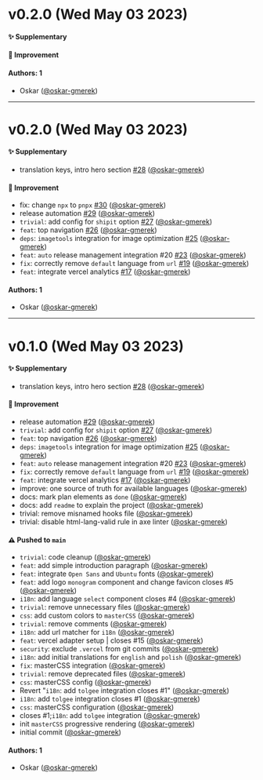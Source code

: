 # v0.2.0 (Wed May 03 2023)

#### :sparkles: Supplementary


#### :wrench: Improvement


#### Authors: 1

- Oskar ([@oskar-gmerek](https://github.com/oskar-gmerek))

---

# v0.2.0 (Wed May 03 2023)

#### :sparkles: Supplementary

- translation keys, intro hero section [#28](https://github.com/oskar-gmerek/oskargmerek.com/pull/28) ([@oskar-gmerek](https://github.com/oskar-gmerek))

#### :wrench: Improvement

- fix: change `npx` to `pnpx` [#30](https://github.com/oskar-gmerek/oskargmerek.com/pull/30) ([@oskar-gmerek](https://github.com/oskar-gmerek))
- release automation [#29](https://github.com/oskar-gmerek/oskargmerek.com/pull/29) ([@oskar-gmerek](https://github.com/oskar-gmerek))
- `trivial`: add config for `shipit` option [#27](https://github.com/oskar-gmerek/oskargmerek.com/pull/27) ([@oskar-gmerek](https://github.com/oskar-gmerek))
- `feat`: top navigation [#26](https://github.com/oskar-gmerek/oskargmerek.com/pull/26) ([@oskar-gmerek](https://github.com/oskar-gmerek))
- `deps`: `imagetools` integration for image optimization [#25](https://github.com/oskar-gmerek/oskargmerek.com/pull/25) ([@oskar-gmerek](https://github.com/oskar-gmerek))
- `feat`: `auto` release management integration #20 [#23](https://github.com/oskar-gmerek/oskargmerek.com/pull/23) ([@oskar-gmerek](https://github.com/oskar-gmerek))
- `fix`: correctly remove `default` language from `url` [#19](https://github.com/oskar-gmerek/oskargmerek.com/pull/19) ([@oskar-gmerek](https://github.com/oskar-gmerek))
- `feat`: integrate vercel analytics [#17](https://github.com/oskar-gmerek/oskargmerek.com/pull/17) ([@oskar-gmerek](https://github.com/oskar-gmerek))

#### Authors: 1

- Oskar ([@oskar-gmerek](https://github.com/oskar-gmerek))

---

# v0.1.0 (Wed May 03 2023)

#### :sparkles: Supplementary

- translation keys, intro hero section [#28](https://github.com/oskar-gmerek/oskargmerek.com/pull/28) ([@oskar-gmerek](https://github.com/oskar-gmerek))

#### :wrench: Improvement

- release automation [#29](https://github.com/oskar-gmerek/oskargmerek.com/pull/29) ([@oskar-gmerek](https://github.com/oskar-gmerek))
- `trivial`: add config for `shipit` option [#27](https://github.com/oskar-gmerek/oskargmerek.com/pull/27) ([@oskar-gmerek](https://github.com/oskar-gmerek))
- `feat`: top navigation [#26](https://github.com/oskar-gmerek/oskargmerek.com/pull/26) ([@oskar-gmerek](https://github.com/oskar-gmerek))
- `deps`: `imagetools` integration for image optimization [#25](https://github.com/oskar-gmerek/oskargmerek.com/pull/25) ([@oskar-gmerek](https://github.com/oskar-gmerek))
- `feat`: `auto` release management integration #20 [#23](https://github.com/oskar-gmerek/oskargmerek.com/pull/23) ([@oskar-gmerek](https://github.com/oskar-gmerek))
- `fix`: correctly remove `default` language from `url` [#19](https://github.com/oskar-gmerek/oskargmerek.com/pull/19) ([@oskar-gmerek](https://github.com/oskar-gmerek))
- `feat`: integrate vercel analytics [#17](https://github.com/oskar-gmerek/oskargmerek.com/pull/17) ([@oskar-gmerek](https://github.com/oskar-gmerek))
- improve: one source of truth for available languages ([@oskar-gmerek](https://github.com/oskar-gmerek))
- docs: mark plan elements as `done` ([@oskar-gmerek](https://github.com/oskar-gmerek))
- docs: add `readme` to explain the project ([@oskar-gmerek](https://github.com/oskar-gmerek))
- trivial: remove misnamed hooks file ([@oskar-gmerek](https://github.com/oskar-gmerek))
- trivial: disable html-lang-valid rule in axe linter ([@oskar-gmerek](https://github.com/oskar-gmerek))

#### ⚠️ Pushed to `main`

- `trivial`: code cleanup ([@oskar-gmerek](https://github.com/oskar-gmerek))
- `feat`: add simple introduction paragraph ([@oskar-gmerek](https://github.com/oskar-gmerek))
- `feat`: integrate `Open Sans` and `Ubuntu` fonts ([@oskar-gmerek](https://github.com/oskar-gmerek))
- `feat`: add logo `monogram` component and change favicon closes #5 ([@oskar-gmerek](https://github.com/oskar-gmerek))
- `i18n`: add language `select` component closes #4 ([@oskar-gmerek](https://github.com/oskar-gmerek))
- `trivial`: remove unnecessary files ([@oskar-gmerek](https://github.com/oskar-gmerek))
- `css`: add custom colors to `masterCSS` ([@oskar-gmerek](https://github.com/oskar-gmerek))
- `trivial`: remove comments ([@oskar-gmerek](https://github.com/oskar-gmerek))
- `i18n`: add url matcher for `i18n` ([@oskar-gmerek](https://github.com/oskar-gmerek))
- `feat`: vercel adapter setup | closes #15 ([@oskar-gmerek](https://github.com/oskar-gmerek))
- `security`: exclude `.vercel` from git commits ([@oskar-gmerek](https://github.com/oskar-gmerek))
- `i18n`: add initial translations for `english` and `polish` ([@oskar-gmerek](https://github.com/oskar-gmerek))
- `fix`: masterCSS integration ([@oskar-gmerek](https://github.com/oskar-gmerek))
- `trivial`: remove deprecated files ([@oskar-gmerek](https://github.com/oskar-gmerek))
- `css`: masterCSS config ([@oskar-gmerek](https://github.com/oskar-gmerek))
- Revert "`i18n`: add `tolgee` integration closes #1" ([@oskar-gmerek](https://github.com/oskar-gmerek))
- `i18n`: add `tolgee` integration closes #1 ([@oskar-gmerek](https://github.com/oskar-gmerek))
- `css`: masterCSS configuration ([@oskar-gmerek](https://github.com/oskar-gmerek))
- closes #1;`i18n`: add `tolgee` integration ([@oskar-gmerek](https://github.com/oskar-gmerek))
- init `masterCSS` progressive rendering ([@oskar-gmerek](https://github.com/oskar-gmerek))
- initial commit ([@oskar-gmerek](https://github.com/oskar-gmerek))

#### Authors: 1

- Oskar ([@oskar-gmerek](https://github.com/oskar-gmerek))

